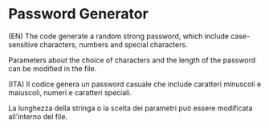 # Password Generator

(EN)
The code generate a random strong password, which include case-sensitive characters, numbers and special characters.

Parameters about the choice of characters and the length of the password can be modified in the file.

(ITA)
Il codice genera un password casuale che include caratteri minuscoli e maiuscoli, numeri e caratteri speciali.

La lunghezza della stringa o la scelta dei parametri può essere modificata all'interno del file.
